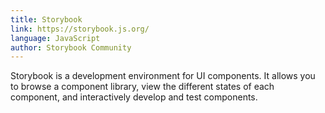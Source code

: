 ```yaml
---
title: Storybook
link: https://storybook.js.org/
language: JavaScript
author: Storybook Community
---
```


Storybook is a development environment for UI components. It allows you to
browse a component library, view the different states of each component, and
interactively develop and test components.
